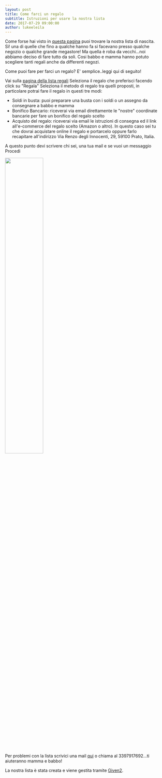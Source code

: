 ```yaml
---
layout: post
title: Come farci un regalo
subtitle: Istruzioni per usare la nostra lista
date: 2017-07-29 09:00:00
author: lukeeleila
---
```

Come forse hai visto in [questa pagina](http://www.lukeeleila.it/lista/) puoi trovare la nostra lista di nascita. Sì! una di quelle che fino a qualche hanno fa si facevano presso qualche negozio o qualche grande megastore! Ma quella è roba da vecchi...noi abbiamo deciso di fare tutto da soli. Cosi babbo e mamma hanno potuto scegliere tanti regali anche da differenti negozi.

Come puoi fare per farci un regalo? E' semplice..leggi qui di seguito!

Vai sulla [pagina della lista regali](http://www.lukeeleila.it/lista/)
Seleziona il regalo che preferisci facendo click su "Regala"
Seleziona il metodo di regalo tra quelli proposti, in particolare potrai fare il regalo in questi tre modi:

  - Soldi in busta: puoi preparare una  busta con i soldi o un assegno da consegnare a babbo e mamma
  - Bonifico Bancario: riceverai via email direttamente le "nostre" coordinate bancarie per fare un bonifico del regalo scelto
  - Acquisto del regalo: riceverai via email le istruzioni di consegna ed il link all'e-commerce del regalo scelto (Amazon o altro). In questo caso sei tu che dovrai acquistare online il regalo e portarcelo oppure farlo recapitare all'indirizzo Via Renzo degli Innocenti, 29, 59100 Prato, Italia.

A questo punto devi scrivere chi sei, una tua mail e se vuoi un messaggio
Procedi

<img src="https://media.giphy.com/media/l1J3OYUj77SzXkVXy/giphy.gif" width="50%" />

Per problemi con la lista scrivici una mail [qui](mailto:mtempestini@gmail.com) o chiama al 3397917692...ti aiuteranno mamma e babbo!

La nostra lista è stata creata e viene gestita tramite [Given2](https://given2.com/it/).